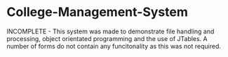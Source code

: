 # College-Management-System
INCOMPLETE - This system was made to demonstrate file handling and processing, object orientated programming and the use of JTables. 
A number of forms do not contain any funcitonality as this was not required. 

